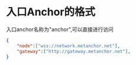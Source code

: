 # 入口Anchor的格式

入口anchor名称为"anchor",可以直接进行访问

```JSON
{
    "node":["wss://network.metanchor.net"],
    "gateway":["http://gateway.metanchor.net"],
}
```
